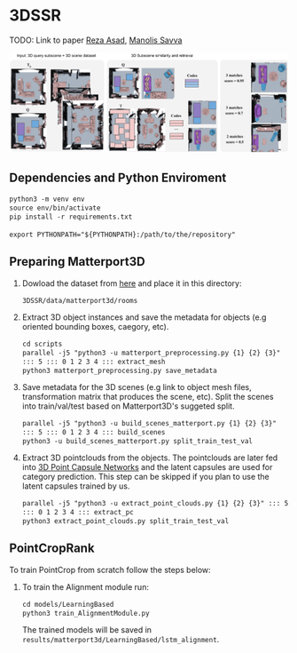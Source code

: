 # 3DSSR
TODO: Link to paper
[Reza Asad][RA], [Manolis Savva][MS]

<img src="https://github.com/reza-asad/3DSSR/blob/master/figures/3DSSROverview.png"/>

## Dependencies and Python Enviroment
```
python3 -m venv env
source env/bin/activate
pip install -r requirements.txt

export PYTHONPATH="${PYTHONPATH}:/path/to/the/repository"
```

## Preparing Matterport3D
1. Dowload the dataset from [here][1] and place it in this directory:
    ```
    3DSSR/data/matterport3d/rooms
    ```
3. Extract 3D object instances and save the metadata for objects (e.g oriented bounding boxes, caegory, etc).
    ```
    cd scripts
    parallel -j5 "python3 -u matterport_preprocessing.py {1} {2} {3}" ::: 5 ::: 0 1 2 3 4 ::: extract_mesh
    python3 matterport_preprocessing.py save_metadata
    ```
3. Save metadata for the 3D scenes (e.g link to object mesh files, transformation matrix that produces the scene, etc). Split the scenes into train/val/test based on Matterport3D's suggeted split.
    ```
    parallel -j5 "python3 -u build_scenes_matterport.py {1} {2} {3}" ::: 5 ::: 0 1 2 3 4 ::: build_scenes
    python3 -u build_scenes_matterport.py split_train_test_val
    ```
4. Extract 3D pointclouds from the objects. The pointclouds are later fed into [3D Point Capsule Networks][2] and the latent capsules are used for category prediction. This step can be skipped if you plan to use the latent capsules trained by us.
    ```
    parallel -j5 "python3 -u extract_point_clouds.py {1} {2} {3}" ::: 5 ::: 0 1 2 3 4 ::: extract_pc
    python3 extract_point_clouds.py split_train_test_val
    ```

## PointCropRank
To train PointCrop from scratch follow the steps below:

1. To train the Alignment module run:
    ```
    cd models/LearningBased
    python3 train_AlignmentModule.py 
    ```
    The trained models will be saved in ```results/matterport3d/LearningBased/lstm_alignment```.


[1]: https://github.com/reza-asad/3DSSR
[2]: https://github.com/yongheng1991/3D-point-capsule-networks
[RA]: https://reza-asad.github.io/
[MS]: https://msavva.github.io/
